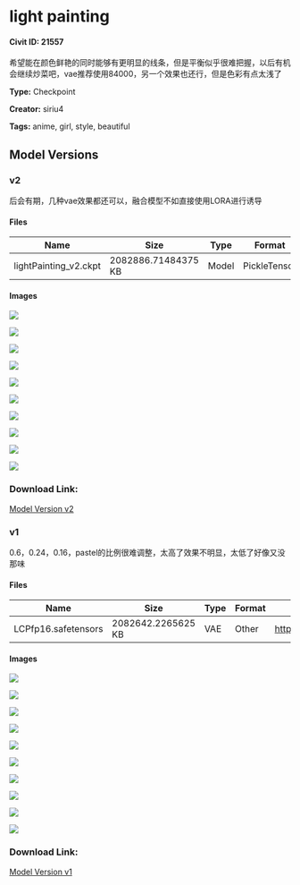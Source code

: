 # light painting

#### Civit ID: 21557

<p>希望能在颜色鲜艳的同时能够有更明显的线条，但是平衡似乎很难把握，以后有机会继续炒菜吧，vae推荐使用84000，另一个效果也还行，但是色彩有点太浅了</p>

**Type:** Checkpoint

**Creator:** siriu4

**Tags:** anime, girl, style, beautiful

## Model Versions

### v2

<p>后会有期，几种vae效果都还可以，融合模型不如直接使用LORA进行诱导</p>

#### Files

| Name | Size | Type | Format | Download Url | AutoV1 | AutoV2 | SHA256 | CRC32 | BLAKE3 |
| --- | --- | --- | --- | --- | --- | --- | --- | --- | --- |
| lightPainting_v2.ckpt | 2082886.71484375 KB | Model | PickleTensor | https://civitai.com/api/download/models/33841 | 8130768B | D2AF277B77 | D2AF277B77514614891AA30F05EE427777F3B3900A5E291A599985D8247A549F | 40298D8C | 3E6E7A5DED17A9B04F77ACC9D0A696D35FB352452619F1983E3751306F31672B |

#### Images

<p><img src="https://image.civitai.com/xG1nkqKTMzGDvpLrqFT7WA/74ef81c6-be3c-4ebb-e590-8ae01b135a00/width=450/386039.jpeg" /></p>

<p><img src="https://image.civitai.com/xG1nkqKTMzGDvpLrqFT7WA/e03859a2-b3a5-4e70-afc7-8e65543ae200/width=450/386055.jpeg" /></p>

<p><img src="https://image.civitai.com/xG1nkqKTMzGDvpLrqFT7WA/93d0145a-e6d8-4a3a-4db7-d94220fc9100/width=450/386054.jpeg" /></p>

<p><img src="https://image.civitai.com/xG1nkqKTMzGDvpLrqFT7WA/6884f0b7-26c7-4236-f374-e9fa61843600/width=450/386053.jpeg" /></p>

<p><img src="https://image.civitai.com/xG1nkqKTMzGDvpLrqFT7WA/311d989c-13c4-4b6d-9b31-0e03d1f84700/width=450/386052.jpeg" /></p>

<p><img src="https://image.civitai.com/xG1nkqKTMzGDvpLrqFT7WA/ad8bd6f6-47c2-40fa-f7d3-32c77462d300/width=450/386051.jpeg" /></p>

<p><img src="https://image.civitai.com/xG1nkqKTMzGDvpLrqFT7WA/4e2d638c-8a96-43b9-b17f-bafd95b2c300/width=450/386050.jpeg" /></p>

<p><img src="https://image.civitai.com/xG1nkqKTMzGDvpLrqFT7WA/d4253710-0f89-46f0-3733-cdb1f2369300/width=450/386049.jpeg" /></p>

<p><img src="https://image.civitai.com/xG1nkqKTMzGDvpLrqFT7WA/99357170-2490-4909-f0a9-9ec4fa227800/width=450/386048.jpeg" /></p>

<p><img src="https://image.civitai.com/xG1nkqKTMzGDvpLrqFT7WA/d22ccb18-5d3d-45f0-6578-e42904a8ca00/width=450/386047.jpeg" /></p>

### Download Link:

[Model Version v2](https://civitai.com/api/download/models/33841)

### v1

<p>0.6，0.24，0.16，pastel的比例很难调整，太高了效果不明显，太低了好像又没那味</p>

#### Files

| Name | Size | Type | Format | Download Url | AutoV1 | AutoV2 | SHA256 | CRC32 | BLAKE3 |
| --- | --- | --- | --- | --- | --- | --- | --- | --- | --- |
| LCPfp16.safetensors | 2082642.2265625 KB | VAE | Other | https://civitai.com/api/download/models/25717 | 60BD96F1 | A823457F7F | A823457F7F1F00EA858E7B90408B2479B913951896C79BFA8C4426B33CED1E9D | F0527854 | 99F09FC0FF34B599A81E124140747CF3E30AD643908B82E945356D49B55D040C |

#### Images

<p><img src="https://image.civitai.com/xG1nkqKTMzGDvpLrqFT7WA/ad831f0b-02fa-4b7f-8f36-2e307efaad00/width=450/282643.jpeg" /></p>

<p><img src="https://image.civitai.com/xG1nkqKTMzGDvpLrqFT7WA/bcc36462-a52a-40d6-282e-16f111112f00/width=450/282652.jpeg" /></p>

<p><img src="https://image.civitai.com/xG1nkqKTMzGDvpLrqFT7WA/772e8c22-372e-47e2-71c3-944916794300/width=450/282651.jpeg" /></p>

<p><img src="https://image.civitai.com/xG1nkqKTMzGDvpLrqFT7WA/2b70b525-d2e8-4fd2-69ad-f130bc4cf800/width=450/282647.jpeg" /></p>

<p><img src="https://image.civitai.com/xG1nkqKTMzGDvpLrqFT7WA/8e97998e-8896-450d-7f63-f327ba2ca400/width=450/282645.jpeg" /></p>

<p><img src="https://image.civitai.com/xG1nkqKTMzGDvpLrqFT7WA/d07be856-c580-4ca4-18e6-61d0e424f800/width=450/282917.jpeg" /></p>

<p><img src="https://image.civitai.com/xG1nkqKTMzGDvpLrqFT7WA/81efe224-7698-4173-bd95-d57bf4e62000/width=450/282644.jpeg" /></p>

<p><img src="https://image.civitai.com/xG1nkqKTMzGDvpLrqFT7WA/4ce04884-d6d2-416f-e73c-d4c2075d0a00/width=450/282649.jpeg" /></p>

<p><img src="https://image.civitai.com/xG1nkqKTMzGDvpLrqFT7WA/5ab911da-986a-43d7-01d8-9e96dda4b600/width=450/282650.jpeg" /></p>

<p><img src="https://image.civitai.com/xG1nkqKTMzGDvpLrqFT7WA/6db021bd-cbac-41cf-5fbe-a9ced118a000/width=450/282648.jpeg" /></p>

### Download Link:

[Model Version v1](https://civitai.com/api/download/models/25717)

